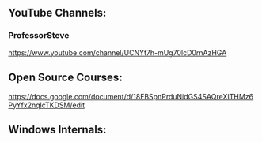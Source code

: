 ## YouTube Channels:

### ProfessorSteve

https://www.youtube.com/channel/UCNYt7h-mUg70lcD0rnAzHGA

## Open Source Courses:

https://docs.google.com/document/d/18FBSpnPrduNidGS4SAQreXITHMz6PyYfx2nqlcTKDSM/edit

## Windows Internals:
